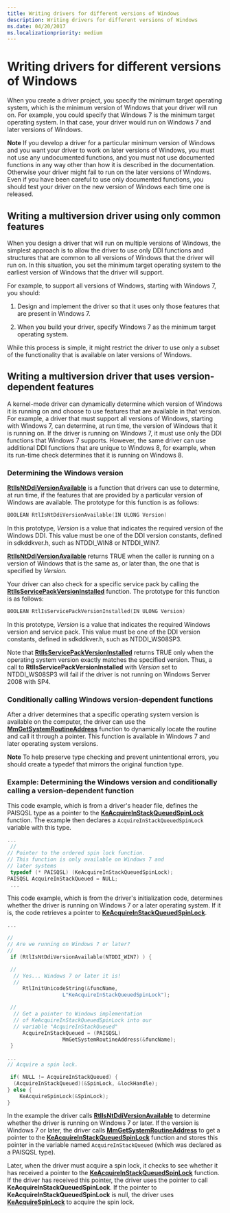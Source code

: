 ```yaml
---
title: Writing drivers for different versions of Windows
description: Writing drivers for different versions of Windows
ms.date: 04/20/2017
ms.localizationpriority: medium
---
```


# Writing drivers for different versions of Windows


When you create a driver project, you specify the minimum target operating system, which is the minimum version of Windows that your driver will run on. For example, you could specify that Windows 7 is the minimum target operating system. In that case, your driver would run on Windows 7 and later versions of Windows.

**Note**  If you develop a driver for a particular minimum version of Windows and you want your driver to work on later versions of Windows, you must not use any undocumented functions, and you must not use documented functions in any way other than how it is described in the documentation. Otherwise your driver might fail to run on the later versions of Windows. Even if you have been careful to use only documented functions, you should test your driver on the new version of Windows each time one is released.



## <span id="Writing_a_multiversion_driver_using_only_common_features"></span><span id="writing_a_multiversion_driver_using_only_common_features"></span><span id="WRITING_A_MULTIVERSION_DRIVER_USING_ONLY_COMMON_FEATURES"></span>Writing a multiversion driver using only common features


When you design a driver that will run on multiple versions of Windows, the simplest approach is to allow the driver to use only DDI functions and structures that are common to all versions of Windows that the driver will run on. In this situation, you set the minimum target operating system to the earliest version of Windows that the driver will support.

For example, to support all versions of Windows, starting with Windows 7, you should:

1.  Design and implement the driver so that it uses only those features that are present in Windows 7.

2.  When you build your driver, specify Windows 7 as the minimum target operating system.

While this process is simple, it might restrict the driver to use only a subset of the functionality that is available on later versions of Windows.

## <span id="Writing_a_multiversion_driver_that_uses_version-dependent_features"></span><span id="writing_a_multiversion_driver_that_uses_version-dependent_features"></span><span id="WRITING_A_MULTIVERSION_DRIVER_THAT_USES_VERSION-DEPENDENT_FEATURES"></span>Writing a multiversion driver that uses version-dependent features


A kernel-mode driver can dynamically determine which version of Windows it is running on and choose to use features that are available in that version. For example, a driver that must support all versions of Windows, starting with Windows 7, can determine, at run time, the version of Windows that it is running on. If the driver is running on Windows 7, it must use only the DDI functions that Windows 7 supports. However, the same driver can use additional DDI functions that are unique to Windows 8, for example, when its run-time check determines that it is running on Windows 8.

### <span id="determining_the_windows_version"></span><span id="DETERMINING_THE_WINDOWS_VERSION"></span>Determining the Windows version

[**RtlIsNtDdiVersionAvailable**](/windows-hardware/drivers/ddi/wdm/nf-wdm-rtlisntddiversionavailable) is a function that drivers can use to determine, at run time, if the features that are provided by a particular version of Windows are available. The prototype for this function is as follows:

```cpp
BOOLEAN RtlIsNtDdiVersionAvailable(IN ULONG Version)
```

In this prototype, *Version* is a value that indicates the required version of the Windows DDI. This value must be one of the DDI version constants, defined in sdkddkver.h, such as NTDDI\_WIN8 or NTDDI\_WIN7.

[**RtlIsNtDdiVersionAvailable**](/windows-hardware/drivers/ddi/wdm/nf-wdm-rtlisntddiversionavailable) returns TRUE when the caller is running on a version of Windows that is the same as, or later than, the one that is specified by *Version.*

Your driver can also check for a specific service pack by calling the [**RtlIsServicePackVersionInstalled**](/windows-hardware/drivers/ddi/wdm/nf-wdm-rtlisservicepackversioninstalled) function. The prototype for this function is as follows:

```cpp
BOOLEAN RtlIsServicePackVersionInstalled(IN ULONG Version)
```

In this prototype, *Version* is a value that indicates the required Windows version and service pack. This value must be one of the DDI version constants, defined in sdkddkver.h, such as NTDDI\_WS08SP3.

Note that [**RtlIsServicePackVersionInstalled**](/windows-hardware/drivers/ddi/wdm/nf-wdm-rtlisservicepackversioninstalled) returns TRUE only when the operating system version exactly matches the specified version. Thus, a call to **RtlIsServicePackVersionInstalled** with *Version* set to NTDDI\_WS08SP3 will fail if the driver is not running on Windows Server 2008 with SP4.

### <span id="conditionally_calling_windows_version_dependent_functions"></span><span id="CONDITIONALLY_CALLING_WINDOWS_VERSION_DEPENDENT_FUNCTIONS"></span>Conditionally calling Windows version-dependent functions

After a driver determines that a specific operating system version is available on the computer, the driver can use the [**MmGetSystemRoutineAddress**](/windows-hardware/drivers/ddi/wdm/nf-wdm-mmgetsystemroutineaddress) function to dynamically locate the routine and call it through a pointer. This function is available in Windows 7 and later operating system versions.

**Note**  To help preserve type checking and prevent unintentional errors, you should create a typedef that mirrors the original function type.



### <span id="example__determining_the_windows_version_and_conditionally_calling_a_v"></span><span id="EXAMPLE__DETERMINING_THE_WINDOWS_VERSION_AND_CONDITIONALLY_CALLING_A_V"></span>Example: Determining the Windows version and conditionally calling a version-dependent function

This code example, which is from a driver's header file, defines the PAISQSL type as a pointer to the [**KeAcquireInStackQueuedSpinLock**](/previous-versions/windows/hardware/drivers/ff551899(v=vs.85)) function. The example then declares a `AcquireInStackQueuedSpinLock` variable with this type.

```cpp
...
 //
// Pointer to the ordered spin lock function.
// This function is only available on Windows 7 and
// later systems
 typedef (* PAISQSL) (KeAcquireInStackQueuedSpinLock);
PAISQSL AcquireInStackQueued = NULL;
 ...
```

This code example, which is from the driver's initialization code, determines whether the driver is running on Windows 7 or a later operating system. If it is, the code retrieves a pointer to [**KeAcquireInStackQueuedSpinLock**](/previous-versions/windows/hardware/drivers/ff551899(v=vs.85)).

```cpp
...

//
// Are we running on Windows 7 or later?
//
 if (RtlIsNtDdiVersionAvailable(NTDDI_WIN7) ) {

 //
  // Yes... Windows 7 or later it is!
  //
     RtlInitUnicodeString(&funcName,
                  L"KeAcquireInStackQueuedSpinLock");

 //
  // Get a pointer to Windows implementation
  // of KeAcquireInStackQueuedSpinLock into our
  // variable "AcquireInStackQueued"
     AcquireInStackQueued = (PAISQSL)
                  MmGetSystemRoutineAddress(&funcName);
 }

...
// Acquire a spin lock.

 if( NULL != AcquireInStackQueued) {
  (AcquireInStackQueued)(&SpinLock, &lockHandle);
} else {
    KeAcquireSpinLock(&SpinLock);
}
```

In the example the driver calls [**RtlIsNtDdiVersionAvailable**](/windows-hardware/drivers/ddi/wdm/nf-wdm-rtlisntddiversionavailable) to determine whether the driver is running on Windows 7 or later. If the version is Windows 7 or later, the driver calls [**MmGetSystemRoutineAddress**](/windows-hardware/drivers/ddi/wdm/nf-wdm-mmgetsystemroutineaddress) to get a pointer to the [**KeAcquireInStackQueuedSpinLock**](/previous-versions/windows/hardware/drivers/ff551899(v=vs.85)) function and stores this pointer in the variable named `AcquireInStackQueued` (which was declared as a PAISQSL type).

Later, when the driver must acquire a spin lock, it checks to see whether it has received a pointer to the [**KeAcquireInStackQueuedSpinLock**](/previous-versions/windows/hardware/drivers/ff551899(v=vs.85)) function. If the driver has received this pointer, the driver uses the pointer to call **KeAcquireInStackQueuedSpinLock**. If the pointer to **KeAcquireInStackQueuedSpinLock** is null, the driver uses [**KeAcquireSpinLock**](/windows-hardware/drivers/ddi/wdm/nf-wdm-keacquirespinlock) to acquire the spin lock.
